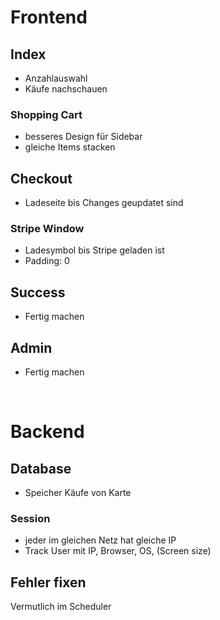 # Frontend

## Index
* Anzahlauswahl
* Käufe nachschauen
### Shopping Cart
* besseres Design für Sidebar
* gleiche Items stacken

## Checkout
* Ladeseite bis Changes geupdatet sind
### Stripe Window
* Ladesymbol bis Stripe geladen ist
* Padding: 0

## Success
* Fertig machen

## Admin
* Fertig machen

</br>

# Backend
## Database
* Speicher Käufe von Karte
### Session
* jeder im gleichen Netz hat gleiche IP
* Track User mit IP, Browser, OS, (Screen size)

## Fehler fixen
Vermutlich im Scheduler